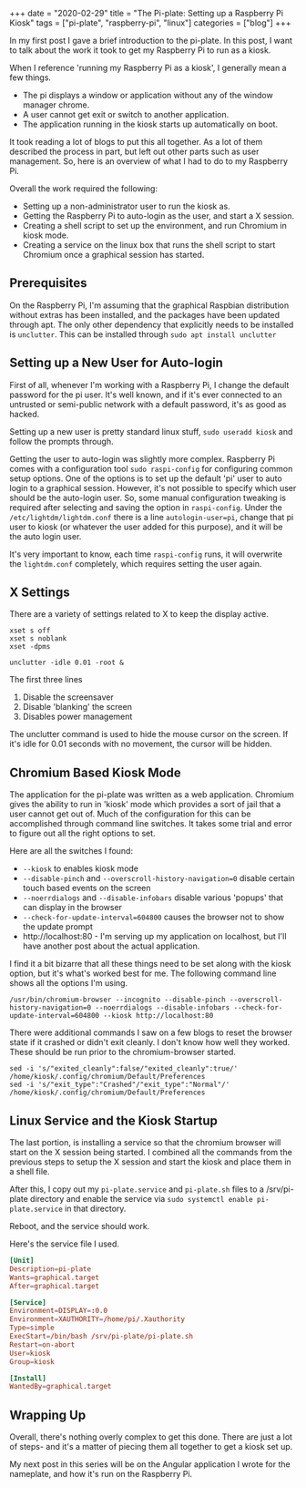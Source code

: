 +++ 
date = "2020-02-29"
title = "The Pi-plate: Setting up a Raspberry Pi Kiosk"
tags = ["pi-plate", "raspberry-pi", "linux"]
categories = ["blog"]
+++

In my first post I gave a brief introduction to the pi-plate.  In this post, I want to talk about the work it took to get my Raspberry Pi to run as a kiosk.

 When I reference 'running my Raspberry Pi as a kiosk', I generally mean a few things.
* The pi displays a window or application without any of the window manager chrome.
* A user cannot get exit or switch to another application.
* The application running in the kiosk starts up automatically on boot.

It took reading a lot of blogs to put this all together.  As a lot of them described the process in part, but left out other parts such as user management.  So, here is an overview of what I had to do to my Raspberry Pi.

Overall the work required the following:
* Setting up a non-administrator user to run the kiosk as.
* Getting the Raspberry Pi to auto-login as the user, and start a X session.
* Creating a shell script to set up the environment, and run Chromium in kiosk mode.
* Creating a service on the linux box that runs the shell script to start Chromium once a graphical session has started.

## Prerequisites

On the Raspberry Pi, I'm assuming that the graphical Raspbian distribution without extras has been installed, and the packages have been updated through apt.  The only other dependency that explicitly needs to be installed is ```unclutter```.  This can be installed through ```sudo apt install unclutter```

## Setting up a New User for Auto-login

First of all, whenever I'm working with a Raspberry Pi, I change the default password for the pi user.  It's well known, and if it's ever connected to an untrusted or semi-public network with a default password, it's as good as hacked.

Setting up a new user is pretty standard linux stuff, ```sudo useradd kiosk``` and follow the prompts through.

Getting the user to auto-login was slightly more complex.  Raspberry Pi comes with a configuration tool ```sudo raspi-config``` for configuring common setup options.  One of the options is to set up the default 'pi' user to auto login to a graphical session.   However, it's not possible to specify which user should be the auto-login user.  So, some manual configuration tweaking is required after selecting and saving the option in ```raspi-config```.  Under the ```/etc/lightdm/lightdm.conf``` there is a line ```autologin-user=pi```, change that pi user to kiosk (or whatever the user added for this purpose), and it will be the auto login user.

It's very important to know, each time ```raspi-config``` runs, it will overwrite the ```lightdm.conf``` completely, which requires setting the user again.

## X Settings

There are a variety of settings related to X to keep the display active.

```
xset s off
xset s noblank
xset -dpms

unclutter -idle 0.01 -root &
```
The first three lines 
1. Disable the screensaver
2. Disable 'blanking' the screen
3. Disables power management

The unclutter command is used to hide the mouse cursor on the screen.  If it's idle for 0.01 seconds with no movement, the cursor will be hidden.

## Chromium Based Kiosk Mode

The application for the pi-plate was written as a web application.  Chromium gives the ability to run in 'kiosk' mode which provides a sort of jail that a user cannot get out of.  Much of the configuration for this can be accomplished through command line switches. It takes some trial and error to figure out all the right options to set.

Here are all the switches I found:

* ```--kiosk``` to enables kiosk mode  
* ```--disable-pinch``` and ```--overscroll-history-navigation=0``` disable certain touch based events on the screen
* ```--noerrdialogs``` and ```--disable-infobars``` disable various 'popups' that can display in the browser
* ```--check-for-update-interval=604800``` causes the browser not to show the update prompt
* http://localhost:80 - I'm serving up my application on localhost, but I'll have another post about the actual application.

I find it a bit bizarre that all these things need to be set along with the kiosk option, but it's what's worked best for me.  The following command line shows all the options I'm using.

```
/usr/bin/chromium-browser --incognito --disable-pinch --overscroll-history-navigation=0 --noerrdialogs --disable-infobars --check-for-update-interval=604800 --kiosk http://localhost:80
```

There were additional commands I saw on a few blogs to reset the browser state if it crashed or didn't exit cleanly.  I don't know how well they worked.  These should be run prior to the chromium-browser started.

```
sed -i 's/"exited_cleanly":false/"exited_cleanly":true/' /home/kiosk/.config/chromium/Default/Preferences
sed -i 's/"exit_type":"Crashed"/"exit_type":"Normal"/' /home/kiosk/.config/chromium/Default/Preferences
```

## Linux Service and the Kiosk Startup

The last portion, is installing a service so that the chromium browser will start on the X session being started.  I combined all the commands from the previous steps to setup the X session and start the kiosk and place them in a shell file.

After this, I copy out my ```pi-plate.service``` and ```pi-plate.sh``` files to a /srv/pi-plate directory and enable the service via ```sudo systemctl enable pi-plate.service``` in that directory.

Reboot, and the service should work.

Here's the service file I used.

```toml
[Unit]
Description=pi-plate
Wants=graphical.target
After=graphical.target

[Service]
Environment=DISPLAY=:0.0
Environment=XAUTHORITY=/home/pi/.Xauthority
Type=simple
ExecStart=/bin/bash /srv/pi-plate/pi-plate.sh
Restart=on-abort
User=kiosk
Group=kiosk

[Install]
WantedBy=graphical.target
```

## Wrapping Up

Overall, there's nothing overly complex to get this done.  There are just a lot of steps- and it's a matter of piecing them all together to get a kiosk set up.

My next post in this series will be on the Angular application I wrote for the nameplate, and how it's run on the Raspberry Pi.